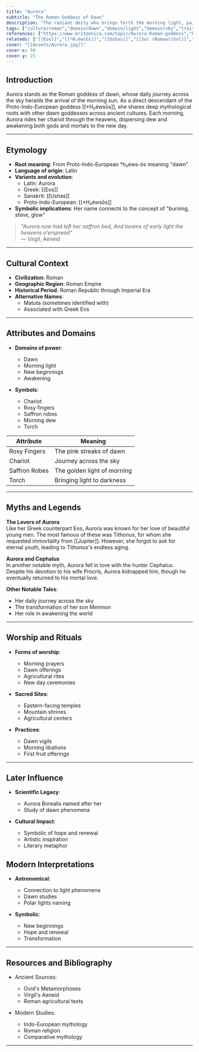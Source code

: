 ```yaml
---
title: "Aurora"
subtitle: "The Roman Goddess of Dawn"
description: "The radiant deity who brings forth the morning light, painting the sky in hues of rose and gold"
tags: ["culture/roman","domain/dawn","domain/light","domain/sky","trait/female","trait/deity"]
references: ["https://www.britannica.com/topic/Aurora-Roman-goddess","https://www.worldhistory.org/Aurora/","https://www.theoi.com/Titan/Eos.html"]
relateds: ["[[Eos]]","[[*H₂éwsōs]]","[[Ushas]]","[[Sol (Roman)|Sol]]","[[Luna]]","[[Aušrinė]]"]
cover: "[[Assets/Aurora.jpg]]"
cover-x: 50
cover-y: 25
---
```

## Introduction
Aurora stands as the Roman goddess of dawn, whose daily journey across the sky heralds the arrival of the morning sun. As a direct descendant of the Proto-Indo-European goddess [[*H₂éwsōs]], she shares deep mythological roots with other dawn goddesses across ancient cultures. Each morning, Aurora rides her chariot through the heavens, dispersing dew and awakening both gods and mortals to the new day.

---

## Etymology

- **Root meaning**: From Proto-Indo-European *h₂ews-ōs meaning "dawn"
- **Language of origin**: Latin
- **Variants and evolution**:
  - Latin: Aurora
  - Greek: [[Eos]]
  - Sanskrit: [[Ushas]]
  - Proto-Indo-European: [[*H₂éwsōs]]
- **Symbolic implications**: Her name connects to the concept of "burning, shine, glow"

> _"Aurora now had left her saffron bed,
And beams of early light the heavens o'erspread"_  
> — Virgil, Aeneid

---

## Cultural Context

- **Civilization**: Roman
- **Geographic Region**: Roman Empire
- **Historical Period**: Roman Republic through Imperial Era
- **Alternative Names**:
  - Matuta (sometimes identified with)
  - Associated with Greek Eos

---

## Attributes and Domains

- **Domains of power**: 
  - Dawn
  - Morning light
  - New beginnings
  - Awakening

- **Symbols**: 
  - Chariot
  - Rosy fingers
  - Saffron robes
  - Morning dew
  - Torch

| Attribute | Meaning |
|-----------|----------|
| Rosy Fingers | The pink streaks of dawn |
| Chariot | Journey across the sky |
| Saffron Robes | The golden light of morning |
| Torch | Bringing light to darkness |

---

## Myths and Legends

**The Lovers of Aurora**  
Like her Greek counterpart Eos, Aurora was known for her love of beautiful young men. The most famous of these was Tithonus, for whom she requested immortality from [[Jupiter]]. However, she forgot to ask for eternal youth, leading to Tithonus's endless aging.

**Aurora and Cephalus**  
In another notable myth, Aurora fell in love with the hunter Cephalus. Despite his devotion to his wife Procris, Aurora kidnapped him, though he eventually returned to his mortal love.

**Other Notable Tales**:
- Her daily journey across the sky
- The transformation of her son Memnon
- Her role in awakening the world

---

## Worship and Rituals

- **Forms of worship**: 
  - Morning prayers
  - Dawn offerings
  - Agricultural rites
  - New day ceremonies

- **Sacred Sites**:
  - Eastern-facing temples
  - Mountain shrines
  - Agricultural centers

- **Practices**:
  - Dawn vigils
  - Morning libations
  - First fruit offerings

---

## Later Influence

- **Scientific Legacy**:
  - Aurora Borealis named after her
  - Study of dawn phenomena

- **Cultural Impact**:
  - Symbolic of hope and renewal
  - Artistic inspiration
  - Literary metaphor

## Modern Interpretations

- **Astronomical**:
  - Connection to light phenomena
  - Dawn studies
  - Polar lights naming

- **Symbolic**:
  - New beginnings
  - Hope and renewal
  - Transformation

---

## Resources and Bibliography

- Ancient Sources:
  - Ovid's Metamorphoses
  - Virgil's Aeneid
  - Roman agricultural texts
  
- Modern Studies:
  - Indo-European mythology
  - Roman religion
  - Comparative mythology

---